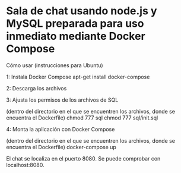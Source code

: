 # Sala de chat usando node.js y MySQL preparada para uso inmediato mediante Docker Compose

Cómo usar (instrucciones para Ubuntu)

1: Instala Docker Compose
apt-get install docker-compose

2: Descarga los archivos

3: Ajusta los permisos de los archivos de SQL

(dentro del directorio en el que se encuentren los archivos, donde se encuentra el Dockerfile)
chmod 777 sql
chmod 777 sql/init.sql

4: Monta la aplicación con Docker Compose

(dentro del directorio en el que se encuentren los archivos, donde se encuentra el Dockerfile)
docker-compose up

El chat se localiza en el puerto 8080. Se puede comprobar con localhost:8080.
